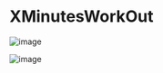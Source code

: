 # XMinutesWorkOut
![image](https://user-images.githubusercontent.com/81194285/142292868-16d5e2ef-b2e2-4f9a-880c-85c3a7679b31.png=250x250)

![image](https://user-images.githubusercontent.com/81194285/142985535-6779a8bd-7724-4750-8ccc-320306a80588.png=250x250)


